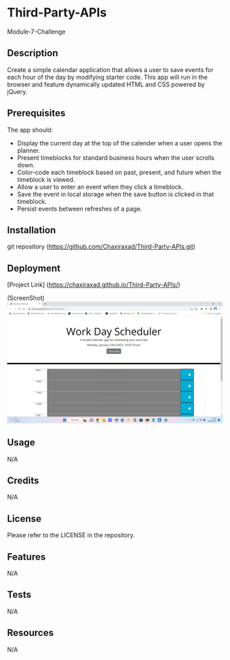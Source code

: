 # Third-Party-APIs
Module-7-Challenge

## Description
Create a simple calendar application that allows a user to save events for each hour of the day by modifying starter code. This app will run in the browser and feature dynamically updated HTML and CSS powered by jQuery.

## Prerequisites

The app should:
   - Display the current day at the top of the calender when a user opens the planner.
   - Present timeblocks for standard business hours when the user scrolls down.
   - Color-code each timeblock based on past, present, and future when the timeblock is viewed.
   - Allow a user to enter an event when they click a timeblock.
   - Save the event in local storage when the save button is clicked in that timeblock.
   - Persist events between refreshes of a page.

## Installation
 git repository (https://github.com/Chaxiraxad/Third-Party-APIs.git)

## Deployment
[Project Link] (https://chaxiraxad.github.io/Third-Party-APIs/)

(ScreenShot) ![JavaScript-Fundamentalsdeployed website](./images/deployedwebsite.png)

## Usage
N/A

## Credits
N/A


## License
Please refer to the LICENSE in the repository.


## Features
N/A


## Tests
N/A

## Resources
N/A